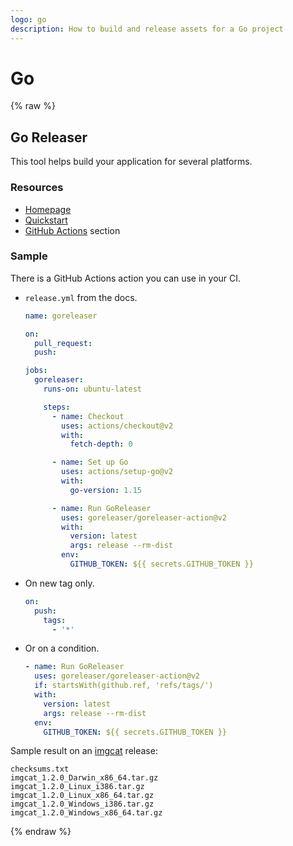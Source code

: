 ```yaml
---
logo: go
description: How to build and release assets for a Go project
---
```

# Go

{% raw %}

## Go Releaser

This tool helps build your application for several platforms.

### Resources

- [Homepage](https://goreleaser.com/)
- [Quickstart](https://goreleaser.com/quick-start/)
- [GitHub Actions](https://goreleaser.com/ci/actions/) section


### Sample

There is a GitHub Actions action you can use in your CI.

- `release.yml` from the docs.
    ```yaml
    name: goreleaser

    on:
      pull_request:
      push:

    jobs:
      goreleaser:
        runs-on: ubuntu-latest

        steps:
          - name: Checkout
            uses: actions/checkout@v2
            with:
              fetch-depth: 0

          - name: Set up Go
            uses: actions/setup-go@v2
            with:
              go-version: 1.15

          - name: Run GoReleaser
            uses: goreleaser/goreleaser-action@v2
            with:
              version: latest
              args: release --rm-dist
            env:
              GITHUB_TOKEN: ${{ secrets.GITHUB_TOKEN }}
    ```
- On new tag only.
    ```yaml
    on:
      push:
        tags:
          - '*'
    ```
- Or on a condition.
    ```yaml
    - name: Run GoReleaser
      uses: goreleaser/goreleaser-action@v2
      if: startsWith(github.ref, 'refs/tags/')
      with:
        version: latest
        args: release --rm-dist
      env:
        GITHUB_TOKEN: ${{ secrets.GITHUB_TOKEN }}
    ```

Sample result on an [imgcat](https://github.com/trashhalo/imgcat/releases/tag/v1.2.0) release:

```
checksums.txt
imgcat_1.2.0_Darwin_x86_64.tar.gz
imgcat_1.2.0_Linux_i386.tar.gz
imgcat_1.2.0_Linux_x86_64.tar.gz
imgcat_1.2.0_Windows_i386.tar.gz
imgcat_1.2.0_Windows_x86_64.tar.gz
```

{% endraw %}
